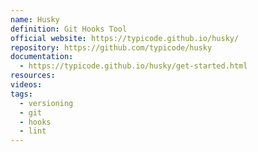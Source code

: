 ```yaml
---
name: Husky
definition: Git Hooks Tool
official website: https://typicode.github.io/husky/
repository: https://github.com/typicode/husky
documentation:
  - https://typicode.github.io/husky/get-started.html
resources: 
videos: 
tags:
  - versioning
  - git
  - hooks
  - lint
---
```

